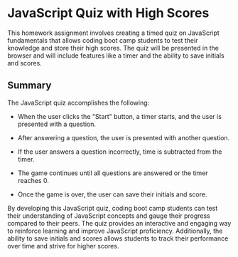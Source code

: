 # JavaScript Quiz with High Scores

This homework assignment involves creating a timed quiz on JavaScript fundamentals that allows coding boot camp students to test their knowledge and store their high scores. The quiz will be presented in the browser and will include features like a timer and the ability to save initials and scores.

## Summary

The JavaScript quiz accomplishes the following:

- When the user clicks the "Start" button, a timer starts, and the user is presented with a question.

- After answering a question, the user is presented with another question.

- If the user answers a question incorrectly, time is subtracted from the timer.

- The game continues until all questions are answered or the timer reaches 0.

- Once the game is over, the user can save their initials and score.

By developing this JavaScript quiz, coding boot camp students can test their understanding of JavaScript concepts and gauge their progress compared to their peers. The quiz provides an interactive and engaging way to reinforce learning and improve JavaScript proficiency. Additionally, the ability to save initials and scores allows students to track their performance over time and strive for higher scores.
